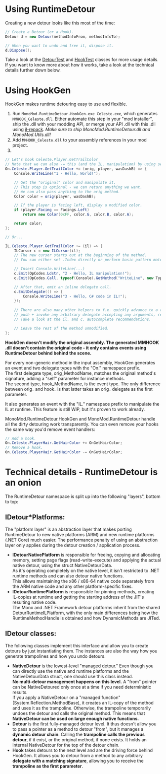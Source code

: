 # Using RuntimeDetour
Creating a new detour looks like this most of the time:
```cs
// Create a Detour (or a Hook).
Detour d = new Detour(methodInfoFrom, methodInfoTo);

// When you want to undo and free it, dispose it.
d.Dispose();
```

Take a look at the [DetourTest](https://github.com/0x0ade/MonoMod/blob/master/MonoMod.UnitTest/RuntimeDetour/DetourTest.cs) and [HookTest](https://github.com/0x0ade/MonoMod/blob/master/MonoMod.UnitTest/RuntimeDetour/HookTest.cs) classes for more usage details.  
If you want to know more about how it works, take a look at the technical details further down below.

# Using HookGen
HookGen makes runtime detouring easy to use and flexible.

1. Run `MonoMod.RuntimeDetour.HookGen.exe Celeste.exe`, which generates `MMHOOK_Celeste.dll`. Either automate this step in your "mod installer", ship the .dll with your modding API, or merge your API .dll with this .dll using [il-repack](https://github.com/gluck/il-repack). *Make sure to ship MonoMod.RuntimeDetour.dll and MonoMod.Utils.dll!*
2. Add `MMHOOK_Celeste.dll` to your assembly references in your mod project.
3.  
```cs
// Let's hook Celeste.Player.GetTrailColor
// Note that we can also -= this (and the IL. manipulation) by using separate methods.
On.Celeste.Player.GetTrailColor += (orig, player, wasDashB) => {
    Console.WriteLine("1 - Hello, World!");

    // Get the "original" color and manipulate it.
    // This step is optional - we can return anything we want.
    // We can also pass anything to the orig method.
    Color color = orig(player, wasDashB);

    // If the player is facing left, display a modified color.
    if (player.Facing == Facings.Left)
        return new Color(0xFF, color.G, color.B, color.A);

    return color;
};

// Or...

IL.Celeste.Player.GetTrailColor += (il) => {
    ILCursor c = new ILCursor(il);
    // The new cursor starts out at the beginning of the method.
    // You can either set .Index directly or perform basic pattern matching using .Goto*

    // Insert Console.WriteLine(...)
    c.Emit(OpCodes.Ldstr, "2 - Hello, IL manipulation!");
    c.Emit(OpCodes.Call, typeof(Console).GetMethod("WriteLine", new Type[] { typeof(string) }));

    // After that, emit an inline delegate call.
    c.EmitDelegate(() => {
        Console.WriteLine("3 - Hello, C# code in IL!");
    });
    
    // There are also many other helpers to f.e. quickly advance to a region or
    // push + invoke any arbitrary delegate accepting any arguments, returning anything.
    // Take a look at the il. and c. autocomplete recommendations.

    // Leave the rest of the method unmodified.
};

```

**HookGen doesn't modify the original assembly. The generated MMHOOK .dll doesn't contain the original code - it only contains events using RuntimeDetour behind behind the scene.**

For every non-generic method in the input assembly, HookGen generates an event and two delegate types with the "On." namespace prefix.  
The first delegate type, orig_MethodName, matches the original method's signature, adding a "self" parameter for instance methods.  
The second type, hook_MethodName, is the event type. The only difference between orig_ and hook_ is that latter takes an orig_ delegate as the first parameter.

It also generates an event with the "IL." namespace prefix to manipulate the IL at runtime. This feature is still WIP, but it's proven to work already.

MonoMod.RuntimeDetour.HookGen and MonoMod.RuntimeDetour handle all the dirty detouring work transparently. You can even remove your hooks the same way you'd remove event handlers:

```cs
// Add a hook.
On.Celeste.PlayerHair.GetHairColor += OnGetHairColor;
// Remove a hook.
On.Celeste.PlayerHair.GetHairColor -= OnGetHairColor;
```

# Technical details - RuntimeDetour is an onion
The RuntimeDetour namespace is split up into the following "layers", bottom to top:

## IDetour*Platforms:

The "platform layer" is an abstraction layer that makes porting RuntimeDetour to new native platforms (ARM) and new runtime platforms (.NET Core) much easier. The performance penalty of using an abstraction layer only applies during the detour creation / application process.

- **IDetourNativePlatform** is responsible for freeing, copying and allocating memory, setting page flags (read-write-execute) and applying the actual native detour, using the struct NativeDetourData.  
As it's operating completely on the native level, it isn't restricted to .NET runtime methods and can also detour native functions.  
This allows maintaining the x86 / x86-64 native code separately from the ARM native code and any other platform-specific fixes.  
- **IDetourRuntimePlatform** is responsible for pinning methods, creating IL-copies at runtime and getting the starting address of the JIT's resulting native code.  
The Mono and .NET Framework detour platforms inherit from the shared DetourRuntimeILPlatform, with the only main differences being how the RuntimeMethodHandle is obtained and how DynamicMethods are JITed.

## IDetour classes:

The following classes implement this interface and allow you to create detours by just instantiating them. The instances are also the way how you generate trampolines and how you undo detours.

- **NativeDetour** is the lowest-level "managed detour." Even though you can directly use the native and runtime platforms and the NativeDetourData struct, one should use this class instead.  
**No multi-detour management happens on this level.** A "from" pointer can be NativeDetoured only once at a time if you need deterministic results.  
If you apply a NativeDetour on a "managed function" (System.Reflection.MethodBase), it creates an IL-copy of the method and uses it as the trampoline. Otherwise, the trampoline temporarily undoes the detour and calls the original method. This means that **NativeDetour can be used on large enough native functions.**
- **Detour** is the first fully-managed detour level. It thus doesn't allow you to pass a pointer as a method to detour "from", but it manages a **dynamic detour chain**. Calling the **trampoline calls the previous detour**, if it exist, or the original method, if none exists. It holds an internal NativeDetour for the top of the detour chain.
- **Hook** takes detours to the next level and are the driving force behind HookGen. It allows you to detour from a method to any arbitrary **delegate with a matching signature**, allowing you to receive the **trampoline as the first parameter**.
